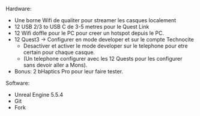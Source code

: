Hardware:
- Une borne Wifi de qualiter pour streamer les casques localement
- 12 USB 2/3 to USB C de 3-5 metres pour le Quest Link
- 12 Wifi doffle pour le PC pour creer un hotspot depuis le PC.
- 12 Quest3 -> Configurer en mode developer et sur le compte Technocite
  - Desactiver et activer le mode developer sur le telephone pour etre certain pour chaque casque.
  - (Un telephone configurer avec les 12 Quests pour les configurer sans devoir aller a Mons). 
- Bonus: 2 bHaptics Pro pour leur faire tester.


Software:
- Unreal Engine 5.5.4 
- Git
- Fork
